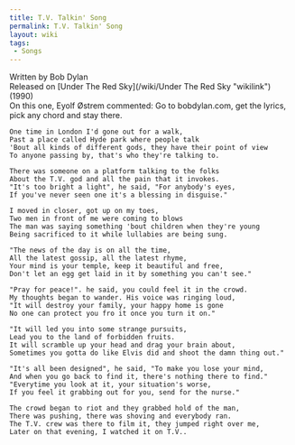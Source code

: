 ```yaml
---
title: T.V. Talkin' Song
permalink: T.V. Talkin' Song
layout: wiki
tags:
 - Songs
---
```


Written by Bob Dylan  
Released on [Under The Red Sky](/wiki/Under The Red Sky "wikilink") (1990)  
On this one, Eyolf Østrem commented: Go to bobdylan.com, get the lyrics,
pick any chord and stay there.

    One time in London I'd gone out for a walk,
    Past a place called Hyde park where people talk
    'Bout all kinds of different gods, they have their point of view
    To anyone passing by, that's who they're talking to.

    There was someone on a platform talking to the folks
    About the T.V. god and all the pain that it invokes.
    "It's too bright a light", he said, "For anybody's eyes,
    If you've never seen one it's a blessing in disguise."

    I moved in closer, got up on my toes,
    Two men in front of me were coming to blows
    The man was saying something 'bout children when they're young
    Being sacrificed to it while lullabies are being sung.

    "The news of the day is on all the time,
    All the latest gossip, all the latest rhyme,
    Your mind is your temple, keep it beautiful and free,
    Don't let an egg get laid in it by something you can't see."

    "Pray for peace!". he said, you could feel it in the crowd.
    My thoughts began to wander. His voice was ringing loud,
    "It will destroy your family, your happy home is gone
    No one can protect you fro it once you turn it on."

    "It will led you into some strange pursuits,
    Lead you to the land of forbidden fruits.
    It will scramble up your head and drag your brain about,
    Sometimes you gotta do like Elvis did and shoot the damn thing out."

    "It's all been designed", he said, "To make you lose your mind,
    And when you go back to find it, there's nothing there to find."
    "Everytime you look at it, your situation's worse,
    If you feel it grabbing out for you, send for the nurse."

    The crowd began to riot and they grabbed hold of the man,
    There was pushing, there was shoving and everybody ran.
    The T.V. crew was there to film it, they jumped right over me,
    Later on that evening, I watched it on T.V..
